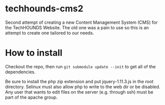 # techhounds-cms2
Second attempt of creating a new Content Management System (CMS) for the TechHOUNDS Website. The old one was a pain to use so this is an attempt to create one tailored to our needs.
# How to install
Checkout the repo, then run `git submodule update --init` to get all of the dependencies.

Be sure to install the php zip extension and put jquery-1.11.3.js in the root directory.
Selinux must also allow php to write to the web dir or be disabled.
Any user that wants to edit files on the server (e.g. through ssh) must be part of the apache group.
